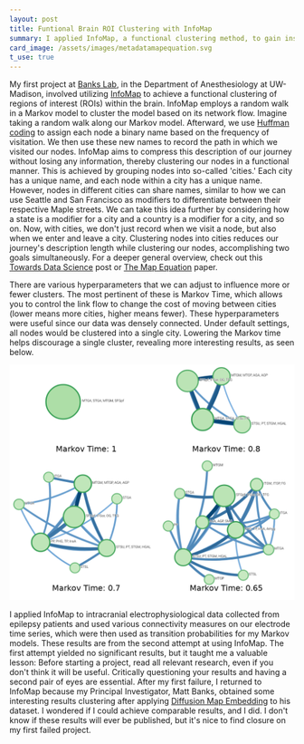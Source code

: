 ```yaml
---
layout: post
title: Funtional Brain ROI Clustering with InfoMap
summary: I applied InfoMap, a functional clustering method, to gain insight into how different parts of the brain interact.
card_image: /assets/images/metadatamapequation.svg
t_use: true
---
```


My first project at [Banks Lab](https://bankslab.wiscweb.wisc.edu/), in the Department of Anesthesiology at UW-Madison, involved utilizing [InfoMap](https://www.mapequation.org/) to achieve a functional clustering of regions of interest (ROIs) within the brain. InfoMap employs a random walk in a Markov model to cluster the model based on its network flow. Imagine taking a random walk along our Markov model. Afterward, we use [Huffman coding](https://en.wikipedia.org/wiki/Huffman_coding) to assign each node a binary name based on the frequency of visitation. We then use these new names to record the path in which we visited our nodes. InfoMap aims to compress this description of our journey without losing any information, thereby clustering our nodes in a functional manner. This is achieved by grouping nodes into so-called 'cities.' Each city has a unique name, and each node within a city has a unique name. However, nodes in different cities can share names, similar to how we can use Seattle and San Francisco as modifiers to differentiate between their respective Maple streets. We can take this idea further by considering how a state is a modifier for a city and a country is a modifier for a city, and so on. Now, with cities, we don't just record when we visit a node, but also when we enter and leave a city. Clustering nodes into cities reduces our journey's description length while clustering our nodes, accomplishing two goals simultaneously. For a deeper general overview, check out this [Towards Data Science](https://towardsdatascience.com/infomap-algorithm-9b68b7e8b86) post or [The Map Equation](https://www.mapequation.org/assets/publications/EurPhysJ2010Rosvall.pdf) paper.

There are various hyperparameters that we can adjust to influence more or fewer clusters. The most pertinent of these is Markov Time, which allows you to control the link flow to change the cost of moving between cities (lower means more cities, higher means fewer). These hyperparameters were useful since our data was densely connected. Under default settings, all nodes would be clustered into a single city. Lowering the Markov time helps discourage a single cluster, revealing more interesting results, as seen below.

 ![InfoMap Markov Time Example](/assets/images/infomap_markov_time.png "InfoMap Markov Time Example")

I applied InfoMap to intracranial electrophysiological data collected from epilepsy patients and used various connectivity measures on our electrode time series, which were then used as transition probabilities for my Markov models. These results are from the second attempt at using InfoMap. The first attempt yielded no significant results, but it taught me a valuable lesson: Before starting a project, read all relevant research, even if you don't think it will be useful. Critically questioning your results and having a second pair of eyes are essential. After my first failure, I returned to InfoMap because my Principal Investigator, Matt Banks, obtained some interesting results clustering after applying [Diffusion Map Embedding]({{site.url}}/projects/dme-func-geom) to his dataset. I wondered if I could achieve comparable results, and I did. I don't know if these results will ever be published, but it's nice to find closure on my first failed project.
